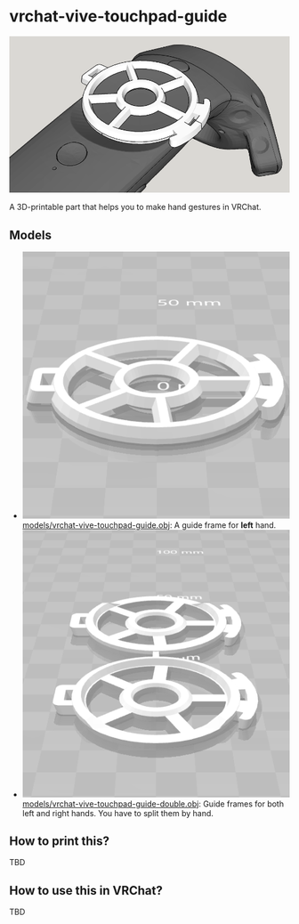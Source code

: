 # vrchat-vive-touchpad-guide
![Appearance](img/appearance.png)

A 3D-printable part that helps you to make hand gestures in VRChat.

## Models
* [![vrchat-vive-touchpad-guide.obj](img/vrchat-vive-touchpad-guide.png) models/vrchat-vive-touchpad-guide.obj](models/vrchat-vive-touchpad-guide.obj): A guide frame for **left** hand.
* [![vrchat-vive-touchpad-guide-double.obj](img/vrchat-vive-touchpad-guide-double.png) models/vrchat-vive-touchpad-guide-double.obj](models/vrchat-vive-touchpad-guide-double.obj): Guide frames for both left and right hands. You have to split them by hand.

## How to print this?
TBD

## How to use this in VRChat?
TBD
